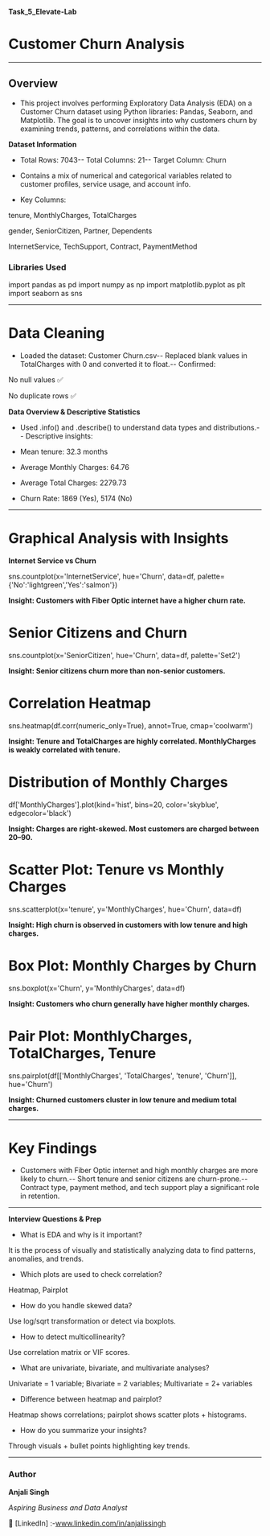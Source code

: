 **Task_5_Elevate-Lab**

# **Customer Churn Analysis**

---

 ## **Overview**

- This project involves performing Exploratory Data Analysis (EDA) on a Customer Churn dataset using Python libraries: Pandas, Seaborn, and Matplotlib. The goal is to uncover insights into why customers churn by examining trends, patterns, and correlations within the data.


 **Dataset Information**

- Total Rows: 7043-- Total Columns: 21-- Target Column: Churn

- Contains a mix of numerical and categorical variables related to customer profiles, service usage, and account info.

- Key Columns:

tenure, MonthlyCharges, TotalCharges

gender, SeniorCitizen, Partner, Dependents

InternetService, TechSupport, Contract, PaymentMethod

### **Libraries Used**

import pandas as pd
import numpy as np
import matplotlib.pyplot as plt
import seaborn as sns

---

# **Data Cleaning**

 - Loaded the dataset: Customer Churn.csv-- Replaced blank values in TotalCharges with 0 and converted it to float.-- Confirmed:

No null values ✅

No duplicate rows ✅

**Data Overview & Descriptive Statistics**

- Used .info() and .describe() to understand data types and distributions.-- Descriptive insights:

- Mean tenure: 32.3 months

- Average Monthly Charges: 64.76

- Average Total Charges: 2279.73

- Churn Rate: 1869 (Yes), 5174 (No)

---

# **Graphical Analysis with Insights**

 **Internet Service vs Churn**

sns.countplot(x='InternetService', hue='Churn', data=df, palette={'No':'lightgreen','Yes':'salmon'})

  **Insight: Customers with Fiber Optic internet have a higher churn rate.**
  

# **Senior Citizens and Churn**

sns.countplot(x='SeniorCitizen', hue='Churn', data=df, palette='Set2')

**Insight: Senior citizens churn more than non-senior customers.**


# **Correlation Heatmap**

sns.heatmap(df.corr(numeric_only=True), annot=True, cmap='coolwarm')

 **Insight: Tenure and TotalCharges are highly correlated. MonthlyCharges is weakly correlated with tenure.**
 

# **Distribution of Monthly Charges**

df['MonthlyCharges'].plot(kind='hist', bins=20, color='skyblue', edgecolor='black')

 **Insight: Charges are right-skewed. Most customers are charged between 20–90.**
 

# **Scatter Plot: Tenure vs Monthly Charges**

sns.scatterplot(x='tenure', y='MonthlyCharges', hue='Churn', data=df)

 **Insight: High churn is observed in customers with low tenure and high charges.**
 

# **Box Plot: Monthly Charges by Churn**

sns.boxplot(x='Churn', y='MonthlyCharges', data=df)

 **Insight: Customers who churn generally have higher monthly charges.**
 

# **Pair Plot: MonthlyCharges, TotalCharges, Tenure**

sns.pairplot(df[['MonthlyCharges', 'TotalCharges', 'tenure', 'Churn']], hue='Churn')

 **Insight: Churned customers cluster in low tenure and medium total charges.**

 ---

# **Key Findings**

- Customers with Fiber Optic internet and high monthly charges are more likely to churn.-- Short tenure and senior citizens are churn-prone.-- Contract type, payment method, and tech support play a significant role in retention.


---


 **Interview Questions & Prep**

-  What is EDA and why is it important?

It is the process of visually and statistically analyzing data to find patterns, anomalies, and trends.

- Which plots are used to check correlation?

Heatmap, Pairplot

-  How do you handle skewed data?

Use log/sqrt transformation or detect via boxplots.

- How to detect multicollinearity?

Use correlation matrix or VIF scores.

- What are univariate, bivariate, and multivariate analyses?

Univariate = 1 variable; Bivariate = 2 variables; Multivariate = 2+ variables

- Difference between heatmap and pairplot?

Heatmap shows correlations; pairplot shows scatter plots + histograms.

- How do you summarize your insights?

Through visuals + bullet points highlighting key trends.

---


### **Author**

**Anjali Singh**  

_Aspiring Business and Data Analyst_ 

🔗 [LinkedIn] :-www.linkedin.com/in/anjalissingh 

